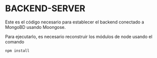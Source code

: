 # BACKEND-SERVER
 
 Este es el código necesario para establecer el backend conectado a MongoBD usando Moongose.

 Para ejecutarlo, es necesario reconstruir los módulos de node usando el comando
 ```
 npm install
 ```

